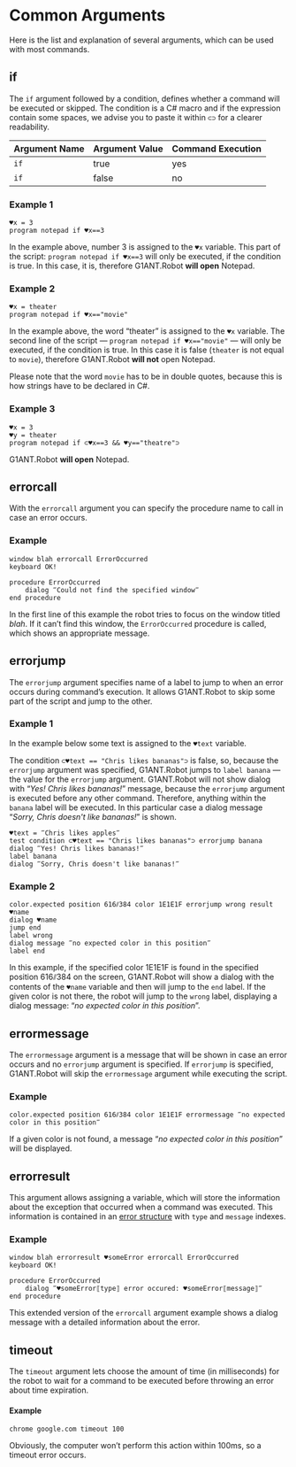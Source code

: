 # Common Arguments

Here is the list and explanation of several arguments, which can be used with most commands.

## if

The `if` argument followed by a condition, defines whether a command will be executed or skipped. The condition is a C# macro and if the expression contain some spaces, we advise you to paste it within `⊂⊃` for a clearer readability.

| Argument Name | Argument Value | Command Execution |
| ------------- | -------------- | ----------------- |
| `if` | true | yes |
| `if` | false | no |

### Example 1

```G1ANT
♥x = 3
program notepad if ♥x==3
```

In the example above, number 3 is assigned to the `♥x` variable.  This part of the script: `program notepad if ♥x==3` will only be executed, if the condition is true. In this case, it is, therefore G1ANT.Robot **will open** Notepad.

### Example 2

```G1ANT
♥x = theater
program notepad if ♥x=="movie"
```

In the example above, the word “theater” is assigned to the  `♥x` variable.  The second line of the script — `program notepad if ♥x=="movie"` — will only be executed, if the condition is true. In this case it is false (`theater` is not equal to `movie`), therefore G1ANT.Robot **will not** open Notepad.

Please note that the word `movie` has to be in double quotes, because this is how strings have to be declared in C#.

### Example 3

```G1ANT
♥x = 3
♥y = theater
program notepad if ⊂♥x==3 && ♥y=="theatre"⊃
```

G1ANT.Robot **will open** Notepad.

## errorcall

With the `errorcall` argument you can specify the procedure name to call in case an error occurs.

### Example

```G1ANT
window blah errorcall ErrorOccurred
keyboard OK!

procedure ErrorOccurred
    dialog ‴Could not find the specified window‴
end procedure
```

In the first line of this example the robot tries to focus on the window titled *blah*. If it can’t find this window, the `ErrorOccurred` procedure is called, which shows an appropriate message.

## errorjump 

The `errorjump` argument specifies name of a label to jump to when an error occurs during command’s execution. It allows G1ANT.Robot to skip some part of the script and jump to the other.

### Example 1

In the example below some text is assigned to the `♥text` variable.

The condition `⊂♥text == "Chris likes bananas"⊃` is false, so, because the `errorjump` argument was specified,  G1ANT.Robot jumps to `label banana` — the value for the `errorjump` argument. G1ANT.Robot will not show dialog with “*Yes! Chris likes bananas!*” message, because the `errorjump` argument is executed before any other command. Therefore, anything within the `banana` label will be executed. In this particular case a dialog message “*Sorry, Chris doesn't like bananas!*” is shown.

```G1ANT
♥text = ‴Chris likes apples‴
test condition ⊂♥text == "Chris likes bananas"⊃ errorjump banana
dialog ‴Yes! Chris likes bananas!‴
label banana
dialog ‴Sorry, Chris doesn't like bananas!‴
```

### Example 2

```G1ANT
color.expected position 616⫽384 color 1E1E1F errorjump wrong result ♥name
dialog ♥name
jump end
label wrong 
dialog message ‴no expected color in this position‴
label end
```

In this example, if the specified color 1E1E1F is found in the specified position 616⫽384 on the screen, G1ANT.Robot will show a dialog with the contents of the `♥name` variable and then will jump to the `end` label. If the given color is not there, the robot will jump to the `wrong` label, displaying a dialog message: “*no expected color in this position*”.

## errormessage

The `errormessage` argument is a message that will be shown in case an error occurs and no `errorjump` argument is specified. If `errorjump` is specified, G1ANT.Robot will skip the `errormessage` argument while executing the script.

### Example

```G1ANT
color.expected position 616⫽384 color 1E1E1F errormessage ‴no expected color in this position‴
```

If a given color is not found, a message “*no expected color in this position*” will be displayed.

## errorresult

This argument allows assigning a variable, which will store the information about the exception that occurred when a command was executed. This information is contained in an [error structure](../indexes/structures/error.md) with `type` and `message` indexes.

### Example

```G1ANT
window blah errorresult ♥someError errorcall ErrorOccurred
keyboard OK!

procedure ErrorOccurred
    dialog ‴♥someError⟦type⟧ error occured: ♥someError⟦message⟧‴
end procedure
```

This extended version of the `errorcall` argument example shows a dialog message with a detailed information about the error.

## timeout

The `timeout` argument lets choose the amount of time (in milliseconds) for the robot to wait for a command to be executed before throwing an error about time expiration.

#### Example

```G1ANT
chrome google.com timeout 100
```

Obviously, the computer won’t perform this action within 100ms, so a timeout error occurs.
